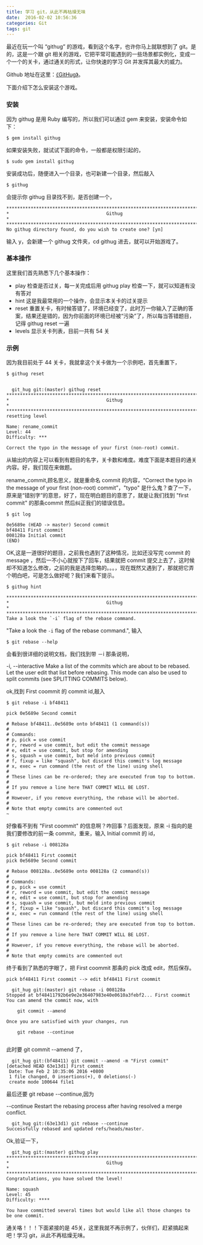 ```yaml
---
title: 学习 git，从此不再枯燥无味
date:  2016-02-02 10:56:36
categories: Git
tags: git
---
```

最近在玩一个叫 “githug” 的游戏，看到这个名字，也许你马上就联想到了 git。是的，这是一个跟 git 相关的游戏，它把平常可能遇到的一些场景都实例化，变成一个一个的关卡，通过通关的形式，让你快速的学习 Git 并发挥其最大的威力。
<!-- more -->

Github 地址在这里：[《GitHug》](https://github.com/Gazler/githug)。


下面介绍下怎么安装这个游戏。

### 安装

因为 githug 是用 Ruby 编写的，所以我们可以通过 gem 来安装，安装命令如下：

```
$ gem install githug

```

如果安装失败，就试试下面的命令，一般都是权限引起的，

```
$ sudo gem install githug

```

安装成功后，随便进入一个目录，也可新建一个目录，然后敲入

```
$ githug

```

会提示你 githug 目录找不到，是否创建一个，

```
********************************************************************************
*                                    Githug                                    *
********************************************************************************
No githug directory found, do you wish to create one? [yn]  

```

输入 y，会新建一个 githug 文件夹，cd githug 进去，就可以开始游戏了。

### 基本操作

这里我们首先熟悉下几个基本操作：

* play 检查是否过关，每一关完成后用 githug play 检查一下，就可以知道有没有答对
* hint 这是我最常用的一个操作，会显示本关卡的过关提示
* reset 重置关卡，有时候答错了，环境已经变了，此时万一你输入了正确的答案，结果还是错的，因为你前面的环境已经被“污染”了，所以每当答错题目，记得 githug reset 一遍
* levels 显示关卡列表，目前一共有 54 关

### 示例

因为我目前处于 44 关卡，我就拿这个关卡做为一个示例吧，首先重置下，

```
$ githug reset 

```

```

  git_hug git:(master) githug reset
********************************************************************************
*                                    Githug                                    *
********************************************************************************
resetting level

Name: rename_commit
Level: 44
Difficulty: ***

Correct the typo in the message of your first (non-root) commit.

```

从输出的内容上可以看到有题目的名字，关卡数和难度。难度下面是本题目的通关内容。好，我们现在来做题。

rename_commit,顾名思义，就是重命名 commit 的内容，“Correct the typo in the message of your first (non-root) commit”，"typo" 是什么鬼？查了一下，原来是“错别字”的意思，好了，现在明白题目的意思了，就是让我们找到 "first commit" 的那条commit 然后纠正我们的错误信息。

```
$ git log

```
```
0e5689e (HEAD -> master) Second commit
bf48411 First coommit
008128a Initial commit
(END) 

```

OK,这是一道很好的题目，之前我也遇到了这种情况，比如还没写完 commit 的 message ，然后一不小心就按下了回车，结果就把 commit 提交上去了，这时候却不知道怎么修改，之前的我是选择忽略的。。。，现在既然又遇到了，那就把它弄个明白吧，可是怎么做好呢？我们来看下提示。

```
$ githug hint

```
```
********************************************************************************
*                                    Githug                                    *
********************************************************************************
Take a look the `-i` flag of the rebase command.
```

"Take a look the `-i` flag of the rebase command.", 输入 

```
$ git rebase --help

```

会看到很详细的说明文档，我们找到带 －i 那条说明，


-i, --interactive
           Make a list of the commits which are about to be rebased. Let the user edit
           that list before rebasing. This mode can also be used to split commits (see
           SPLITTING COMMITS below).
           


ok,找到 First coommit 的 commit id,敲入

```
$ git rebase -i bf48411

```

```
pick 0e5689e Second commit

# Rebase bf48411..0e5689e onto bf48411 (1 command(s))
#
# Commands:
# p, pick = use commit
# r, reword = use commit, but edit the commit message
# e, edit = use commit, but stop for amending
# s, squash = use commit, but meld into previous commit
# f, fixup = like "squash", but discard this commit's log message
# x, exec = run command (the rest of the line) using shell
#
# These lines can be re-ordered; they are executed from top to bottom.
#
# If you remove a line here THAT COMMIT WILL BE LOST.
#
# However, if you remove everything, the rebase will be aborted.
#
# Note that empty commits are commented out
~                                             

```

好像看不到有 "First coommit" 的信息啊？咋回事？后面发现，原来 -i 指向的是我们要修改的前一条 commit，重来，输入 Initial commit 的 id，

```
$ git rebase -i 008128a

```

```
pick bf48411 First coommit
pick 0e5689e Second commit

# Rebase 008128a..0e5689e onto 008128a (2 command(s))
#
# Commands:
# p, pick = use commit
# r, reword = use commit, but edit the commit message
# e, edit = use commit, but stop for amending
# s, squash = use commit, but meld into previous commit
# f, fixup = like "squash", but discard this commit's log message
# x, exec = run command (the rest of the line) using shell
#
# These lines can be re-ordered; they are executed from top to bottom.
#
# If you remove a line here THAT COMMIT WILL BE LOST.
#
# However, if you remove everything, the rebase will be aborted.
#
# Note that empty commits are commented out

```

终于看到了熟悉的字眼了，把 First coommit 那条的 pick 改成 edit，然后保存。

```
pick bf48411 First coommit --> edit bf48411 First coommit

```

```
  git_hug git:(master) git rebase -i 008128a
Stopped at bf48411792b6e9e2e36407983e40e0610a3febf2... First coommit
You can amend the commit now, with

	git commit --amend 

Once you are satisfied with your changes, run

	git rebase --continue


```

此时要 git commit --amend 了，

```
  git_hug git:(bf48411) git commit --amend -m "First commit"
[detached HEAD 63e13d1] First commit
 Date: Tue Feb 2 10:35:06 2016 +0800
 1 file changed, 0 insertions(+), 0 deletions(-)
 create mode 100644 file1

```
最后还要 git rebase --continue,因为


--continue
           Restart the rebasing process after having resolved a merge conflict.


```
  git_hug git:(63e13d1) git rebase --continue 
Successfully rebased and updated refs/heads/master.
```

Ok,验证一下，

```
  git_hug git:(master) githug play
********************************************************************************
*                                    Githug                                    *
********************************************************************************
Congratulations, you have solved the level!

Name: squash
Level: 45
Difficulty: ****

You have committed several times but would like all those changes to be one commit.
```

通关咯！！！下面紧接的是 45关，这里我就不再示例了，伙伴们，赶紧搞起来吧！学习 git，从此不再枯燥无味。
